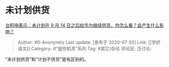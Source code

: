# 未计划供货
[台积电表示：未计划在 9 月 14 日之后给华为继续供货，你怎么看？会产生什么影响？](https://www.zhihu.com/question/407254320/answer/1350180023)

> Author: #0-Anonymity
> Last update: [发布于 2020-07-20]
> Link: [[学好语文]]
> Category: #“就你机灵”系列
> Tag: #其它/杂论
> 评论区:
> 泛讨论:

“未计划供货”和“计划不供货”是有区别的。
